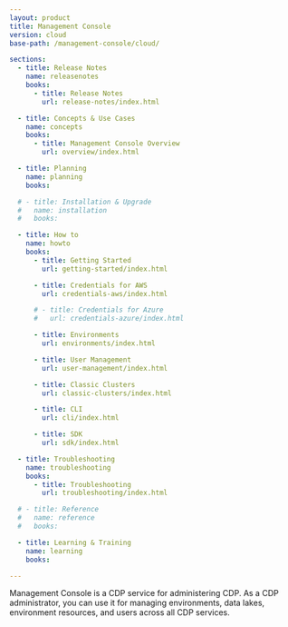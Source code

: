 ```yaml
---
layout: product
title: Management Console
version: cloud
base-path: /management-console/cloud/

sections:
  - title: Release Notes
    name: releasenotes
    books:
      - title: Release Notes
        url: release-notes/index.html

  - title: Concepts & Use Cases
    name: concepts
    books:
      - title: Management Console Overview
        url: overview/index.html

  - title: Planning
    name: planning
    books:

  # - title: Installation & Upgrade
  #   name: installation
  #   books:

  - title: How to
    name: howto
    books:
      - title: Getting Started
        url: getting-started/index.html

      - title: Credentials for AWS
        url: credentials-aws/index.html

      # - title: Credentials for Azure
      #   url: credentials-azure/index.html

      - title: Environments
        url: environments/index.html

      - title: User Management
        url: user-management/index.html

      - title: Classic Clusters
        url: classic-clusters/index.html

      - title: CLI
        url: cli/index.html

      - title: SDK
        url: sdk/index.html

  - title: Troubleshooting
    name: troubleshooting
    books:
      - title: Troubleshooting
        url: troubleshooting/index.html

  # - title: Reference
  #   name: reference
  #   books:

  - title: Learning & Training
    name: learning
    books:

---
```

Management Console is a CDP service for administering CDP. As a CDP administrator, you can use it for managing environments, data lakes, environment resources, and users across all CDP services.
